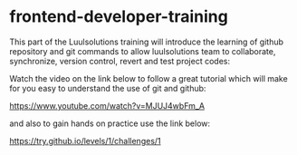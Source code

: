 # frontend-developer-training

This part of the Luulsolutions training will introduce the learning of github repository and git commands to allow luulsolutions team to collaborate, synchronize, version control, revert and test project codes:

Watch the video on the link below to follow a great tutorial which will make for you easy to understand the use of git and github:

https://www.youtube.com/watch?v=MJUJ4wbFm_A


and also to gain hands on practice use the link below:

https://try.github.io/levels/1/challenges/1
